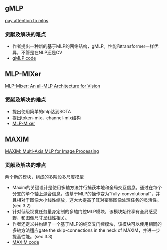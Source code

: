 ## gMLP
[pay attention to mlps](http://arxiv.org/abs/2105.08050)
### 贡献及解决的难点
+ 作者提出一种新的基于MLP的网络结构，gMLP。性能和transformer一样优异，不管是在NLP还是CV
+ [gMLP code](gMLP/introduction.ipynb)
## MLP-MIXer
[MLP-Mixer: An all-MLP Architecture for Vision](http://arxiv.org/abs/2105.01601)
### 贡献及解决的难点
+ 提出使用简单的mlp达到SOTA
+ 提出token-mix，channel-mix结构
+ [MLP-Mixer](MLP_Mixer/introduction.ipynb)

## MAXIM
[MAXIM: Multi-Axis MLP for Image Processing](https://arxiv.org/pdf/2201.02973v2.pdf)
### 贡献及解决的难点
两个新的模块，组成的多阶段多尺度模型
+ Maxim的关键设计是使用多轴方法并行捕获本地和全局交互信息。通过在每个分支的单个轴上混合信息，该基于MLP的操作变为“fully-convolutional”，并且相对于图像大小线性缩放，这大大提高了其对密集图像处理任务的灵活性。(sec 3.2)
+ 针对低级视觉任务量身定制的多轴门控MLP模块，该模块始终享有全局感受野，和图像尺寸呈线性相关。
+ 作者还定义并构建了一个基于MLP的纯交叉门控模块，该模块可以使用相同的多轴方法适应gate the skip-connections in the neck of MAXIM，并进一步提高性能。(sec 3.3)
+ [MAXIM code](MAXIM/introduction.ipynb)